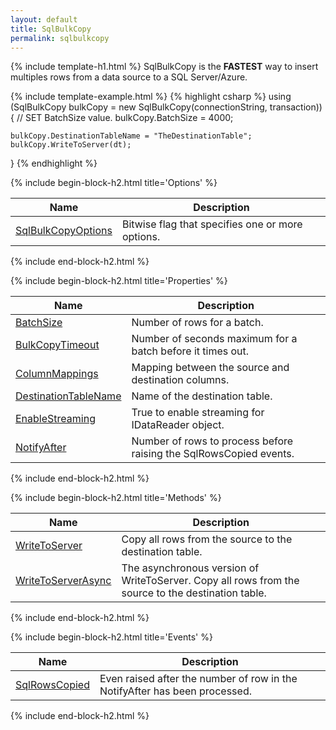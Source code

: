 ```yaml
---
layout: default
title: SqlBulkCopy 
permalink: sqlbulkcopy
---
```


{% include template-h1.html %}
SqlBulkCopy is the **FASTEST** way to insert multiples rows from a data source to a SQL Server/Azure.

{% include template-example.html %} 
{% highlight csharp %}
using (SqlBulkCopy bulkCopy = new SqlBulkCopy(connectionString, transaction))
{
    // SET BatchSize value.
    bulkCopy.BatchSize = 4000;

    bulkCopy.DestinationTableName = "TheDestinationTable";
    bulkCopy.WriteToServer(dt);
}
{% endhighlight %}

{% include begin-block-h2.html title='Options' %}
<table class="table table-striped table-hover table-responsive">
	<thead>
		<th>Name</th>
		<th>Description</th>		
	</thead>
	<tbody>
		<tr>
			<td><a href='batchsize'>SqlBulkCopyOptions</a></td>
			<td>Bitwise flag that specifies one or more options.</td>
		</tr>
	</tbody>
</table>
{% include end-block-h2.html %}

{% include begin-block-h2.html title='Properties' %}
<table class="table table-striped table-hover table-responsive">
	<thead>
		<th>Name</th>
		<th>Description</th>		
	</thead>
	<tbody>
		<tr>
			<td><a href='batchsize'>BatchSize</a></td>
			<td>Number of rows for a batch.</td>
		</tr>
		<tr>
			<td><a href='bulkcopytimeout'>BulkCopyTimeout</a></td>
			<td>Number of seconds maximum for a batch before it times out.</td>
		</tr>
		<tr>
			<td><a href='columnmappings'>ColumnMappings</a></td>
			<td>Mapping between the source and destination columns.</td>
		</tr>
		<tr>
			<td><a href='destinationtablename'>DestinationTableName</a></td>
			<td>Name of the destination table.</td>
		</tr>
		<tr>
			<td><a href='enablestreaming'>EnableStreaming</a></td>
			<td>True to enable streaming for IDataReader object.</td>
		</tr>
		<tr>
			<td><a href='notifyafter'>NotifyAfter</a></td>
			<td>Number of rows to process before raising the SqlRowsCopied events.</td>
		</tr>
	</tbody>
</table>
{% include end-block-h2.html %}

{% include begin-block-h2.html title='Methods' %}
<table class="table table-striped table-hover table-responsive">
	<thead>
		<th>Name</th>
		<th>Description</th>		
	</thead>
	<tbody>
		<tr>
			<td><a href='writetoserver'>WriteToServer</a></td>
			<td>Copy all rows from the source to the destination table.</td>
		</tr>
		<tr>
			<td><a href='writetoserverasync'>WriteToServerAsync</a></td>
			<td>The asynchronous version of WriteToServer. Copy all rows from the source to the destination table.</td>
		</tr>
	</tbody>
</table>
{% include end-block-h2.html %}

{% include begin-block-h2.html title='Events' %}
<table class="table table-striped table-hover table-responsive">
	<thead>
		<th>Name</th>
		<th>Description</th>		
	</thead>
	<tbody>
		<tr>
			<td><a href='sqlrowscopied'>SqlRowsCopied</a></td>
			<td>Even raised after the number of row in the NotifyAfter has been processed.</td>
		</tr>
	</tbody>
</table>
{% include end-block-h2.html %}

